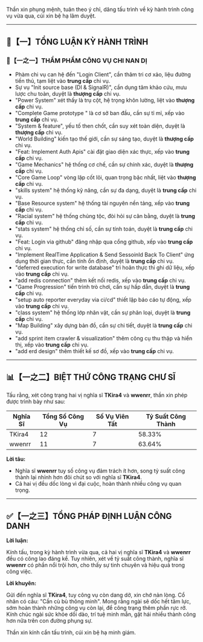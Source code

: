 Thần xin phụng mệnh, tuân theo ý chỉ, dâng tấu trình về kỳ hành trình công vụ vừa qua, cúi xin bệ hạ lãm duyệt.

---

## 🧾【一】TỔNG LUẬN KỲ HÀNH TRÌNH

### 🧠【一之一】THẨM PHẨM CÔNG VỤ CHI NAN DỊ

- Phàm chi vụ can hệ đến "Login Client", cần thâm tri cơ xảo, liệu đường tiến thủ, tạm liệt vào **trung cấp** chi vụ.
- Sự vụ "Init source base (DI & SignalR)", cần dụng tâm khảo cứu, mưu lược chu toàn, duyệt là **thượng cấp** chi vụ.
- "Power System" xét thấy là trụ cột, hệ trọng khôn lường, liệt vào **thượng cấp** chi vụ.
- "Complete Game prototype " là cơ sở ban đầu, cần sự tỉ mỉ, xếp vào **trung cấp** chi vụ.
- "System & feature", yếu tố then chốt, cần suy xét toàn diện, duyệt là **thượng cấp** chi vụ.
- "World Building" kiến tạo thế giới, cần sự sáng tạo, duyệt là **thượng cấp** chi vụ.
- "Feat: Implement Auth Apis" cài đặt giao diện xác thực, xếp vào **trung cấp** chi vụ.
- "Game Mechanics" hệ thống cơ chế, cần sự chính xác, duyệt là **thượng cấp** chi vụ.
- "Core Game Loop" vòng lặp cốt lõi, quan trọng bậc nhất, liệt vào **thượng cấp** chi vụ.
- "skills system" hệ thống kỹ năng, cần sự đa dạng, duyệt là **trung cấp** chi vụ.
- "Base Resource system" hệ thống tài nguyên nền tảng, xếp vào **trung cấp** chi vụ.
- "Racial system" hệ thống chủng tộc, đòi hỏi sự cân bằng, duyệt là **trung cấp** chi vụ.
- "stats system" hệ thống chỉ số, cần sự tính toán, duyệt là **trung cấp** chi vụ.
- "Feat: Login via github" đăng nhập qua cổng github, xếp vào **trung cấp** chi vụ.
- "Implement RealTime Application & Send SessoinId Back To Client" ứng dụng thời gian thực, cần tính ổn định, duyệt là **trung cấp** chi vụ.
- "deferred execution for write database" trì hoãn thực thi ghi dữ liệu, xếp vào **trung cấp** chi vụ.
- "add redis connection" thêm kết nối redis, xếp vào **trung cấp** chi vụ.
- "Game Progression" tiến trình trò chơi, cần sự hấp dẫn, duyệt là **trung cấp** chi vụ.
- "setup auto reporter everyday via ci/cd" thiết lập báo cáo tự động, xếp vào **trung cấp** chi vụ.
- "class system" hệ thống lớp nhân vật, cần sự phân loại, duyệt là **trung cấp** chi vụ.
- "Map Building" xây dựng bản đồ, cần sự chi tiết, duyệt là **trung cấp** chi vụ.
- "add sprint item crawler & visualization" thêm công cụ thu thập và hiển thị, xếp vào **trung cấp** chi vụ.
- "add erd design" thêm thiết kế sơ đồ, xếp vào **trung cấp** chi vụ.

---

## 📊【一之二】BIỆT THỨ CÔNG TRẠNG CHƯ SĨ

Tấu rằng, xét công trạng hai vị nghĩa sĩ **TKira4** và **wwenrr**, thần xin phép được trình bày như sau:

| Nghĩa Sĩ | Tổng Số Công Vụ | Số Vụ Viên Tất | Tỷ Suất Công Thành |
|---|---|---|---|
| TKira4 | 12 | 7 | 58.33% |
| wwenrr | 11 | 7 | 63.64% |

**Lời tâu:**

*   Nghĩa sĩ **wwenrr** tuy số công vụ đảm trách ít hơn, song tỷ suất công thành lại nhỉnh hơn đôi chút so với nghĩa sĩ **TKira4**.
*   Cả hai vị đều dốc lòng vì đại cuộc, hoàn thành nhiều công vụ quan trọng.

---

## ✅【一之三】TỔNG PHÁP ĐỊNH LUẬN CÔNG DANH

**Lời luận:**

Kính tấu, trong kỳ hành trình vừa qua, cả hai vị nghĩa sĩ **TKira4** và **wwenrr** đều có công lao đáng kể. Tuy nhiên, xét về tỷ suất công thành, nghĩa sĩ **wwenrr** có phần nổi trội hơn, cho thấy sự tinh chuyên và hiệu quả trong công việc.

**Lời khuyên:**

Gửi đến nghĩa sĩ **TKira4**, tuy công vụ còn dang dở, xin chớ nản lòng. Cổ nhân có câu: "Cần cù bù thông minh". Mong rằng ngài sẽ dốc hết tâm lực, sớm hoàn thành những công vụ còn lại, để công trạng thêm phần rực rỡ. Kính chúc ngài sức khỏe dồi dào, trí tuệ minh mẫn, gặt hái nhiều thành công hơn nữa trên con đường phụng sự.

Thần xin kính cẩn tấu trình, cúi xin bệ hạ minh giám.
